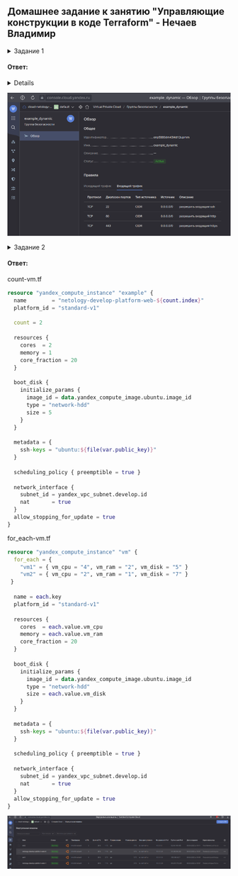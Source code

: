 ## Домашнее задание к занятию "Управляющие конструкции в коде Terraform" - Нечаев Владимир

<details>
<summary>Задание 1</summary>

1. Изучите проект.
2. Заполните файл personal.auto.tfvars
3. Инициализируйте проект, выполните код (он выполнится даже если доступа к preview нет).

Примечание: Если у вас не активирован preview доступ к функционалу "Группы безопасности" в Yandex Cloud - запросите доступ у поддержки облачного провайдера. Обычно его выдают в течении 24-х часов.

Приложите скриншот входящих правил "Группы безопасности" в ЛК Yandex Cloud  или скриншот отказа в предоставлении доступа к preview версии.

------
  
</details>

#### Ответ:

<details>
  
```terraform
nva@Lenovo-G50-80:~/terraform/virt-23/ter-homeworks/03/src$ terraform apply

Terraform used the selected providers to generate the following execution plan. Resource actions are
indicated with the following symbols:
+ create

Terraform will perform the following actions:

# yandex_vpc_network.develop will be created
+ resource "yandex_vpc_network" "develop" {
+ created_at                = (known after apply)
+ default_security_group_id = (known after apply)
+ folder_id                 = (known after apply)
+ id                        = (known after apply)
+ labels                    = (known after apply)
+ name                      = "develop"
+ subnet_ids                = (known after apply)
}

# yandex_vpc_security_group.example will be created
+ resource "yandex_vpc_security_group" "example" {
+ created_at = (known after apply)
+ folder_id  = "b1g012f6rgs30ucfn1kd"
+ id         = (known after apply)
+ labels     = (known after apply)
+ name       = "example_dynamic"
+ network_id = (known after apply)
+ status     = (known after apply)

+ egress {
+ description    = "разрешить весь исходящий трафик"
+ from_port      = 0
+ id             = (known after apply)
+ labels         = (known after apply)
+ port           = -1
+ protocol       = "TCP"
+ to_port        = 65365
+ v4_cidr_blocks = [
+ "0.0.0.0/0",
]
+ v6_cidr_blocks = []
}

+ ingress {
+ description    = "разрешить входящий  http"
+ from_port      = -1
+ id             = (known after apply)
+ labels         = (known after apply)
+ port           = 80
+ protocol       = "TCP"
+ to_port        = -1
+ v4_cidr_blocks = [
+ "0.0.0.0/0",
]
+ v6_cidr_blocks = []
}
+ ingress {
+ description    = "разрешить входящий https"
+ from_port      = -1
+ id             = (known after apply)
+ labels         = (known after apply)
+ port           = 443
+ protocol       = "TCP"
+ to_port        = -1
+ v4_cidr_blocks = [
+ "0.0.0.0/0",
]
+ v6_cidr_blocks = []
}
+ ingress {
+ description    = "разрешить входящий ssh"
+ from_port      = -1
+ id             = (known after apply)
+ labels         = (known after apply)
+ port           = 22
+ protocol       = "TCP"
+ to_port        = -1
+ v4_cidr_blocks = [
+ "0.0.0.0/0",
]
+ v6_cidr_blocks = []
}
}

# yandex_vpc_subnet.develop will be created
+ resource "yandex_vpc_subnet" "develop" {
+ created_at     = (known after apply)
+ folder_id      = (known after apply)
+ id             = (known after apply)
+ labels         = (known after apply)
+ name           = "develop"
+ network_id     = (known after apply)
+ v4_cidr_blocks = [
+ "10.0.1.0/24",
]
+ v6_cidr_blocks = (known after apply)
+ zone           = "ru-central1-a"
}

Plan: 3 to add, 0 to change, 0 to destroy.

Do you want to perform these actions?
Terraform will perform the actions described above.
Only 'yes' will be accepted to approve.

Enter a value: yes

yandex_vpc_network.develop: Creating...
yandex_vpc_network.develop: Creation complete after 1s [id=enpic5261sookhe72u09]
yandex_vpc_subnet.develop: Creating...
yandex_vpc_security_group.example: Creating...
yandex_vpc_subnet.develop: Creation complete after 1s [id=e9bbj8iahv11l47gbdt9]
yandex_vpc_security_group.example: Creation complete after 1s [id=enp1hk143kfs1duiv56r]

Apply complete! Resources: 3 added, 0 changed, 0 destroyed.
```

 </details>

![](https://github.com/vanechaev/study/blob/terraform-03/virt-23/Terraform/img/zadanie_3-1.png)  
  
<details>
<summary>Задание 2</summary>

1. Создайте файл count-vm.tf. Опишите в нем создание двух **одинаковых** виртуальных машин с минимальными параметрами, используя мета-аргумент **count loop**.
2. Создайте файл for_each-vm.tf. Опишите в нем создание 2 **разных** по cpu/ram/disk виртуальных машин, используя мета-аргумент **for_each loop**. Используйте переменную типа list(object({ vm_name=string, cpu=number, ram=number, disk=number  })). При желании внесите в переменную все возможные параметры.
3. ВМ из пункта 2.2 должны создаваться после создания ВМ из пункта 2.1.
4. Используйте функцию file в local переменной для считывания ключа ~/.ssh/id_rsa.pub и его последующего использования в блоке metadata, взятому из ДЗ №2.
5. Инициализируйте проект, выполните код.

------
  
</details>

#### Ответ:

count-vm.tf

```terraform
resource "yandex_compute_instance" "example" {
  name        = "netology-develop-platform-web-${count.index}"
  platform_id = "standard-v1"

  count = 2

  resources {
    cores  = 2
    memory = 1
    core_fraction = 20
  }

  boot_disk {
    initialize_params {
      image_id = data.yandex_compute_image.ubuntu.image_id
      type = "network-hdd"
      size = 5
    }
  }

  metadata = {
    ssh-keys = "ubuntu:${file(var.public_key)}"
  }

  scheduling_policy { preemptible = true }

  network_interface {
    subnet_id = yandex_vpc_subnet.develop.id
    nat       = true
  }
  allow_stopping_for_update = true
}
```

for_each-vm.tf

```terraform
resource "yandex_compute_instance" "vm" {
  for_each = {
    "vm1" = { vm_cpu = "4", vm_ram = "2", vm_disk = "5" }
    "vm2" = { vm_cpu = "2", vm_ram = "1", vm_disk = "7" }
 }

  name = each.key
  platform_id = "standard-v1"

  resources {
    cores  = each.value.vm_cpu
    memory = each.value.vm_ram
    core_fraction = 20
  }

  boot_disk {
    initialize_params {
      image_id = data.yandex_compute_image.ubuntu.image_id
      type = "network-hdd"
      size = each.value.vm_disk
    }
  }

  metadata = {
    ssh-keys = "ubuntu:${file(var.public_key)}"
  }

  scheduling_policy { preemptible = true }

  network_interface {
    subnet_id = yandex_vpc_subnet.develop.id
    nat       = true
  }
  allow_stopping_for_update = true
}
```

![](https://github.com/vanechaev/study/blob/terraform-03/virt-23/Terraform/img/zadanie_3-2.png)


